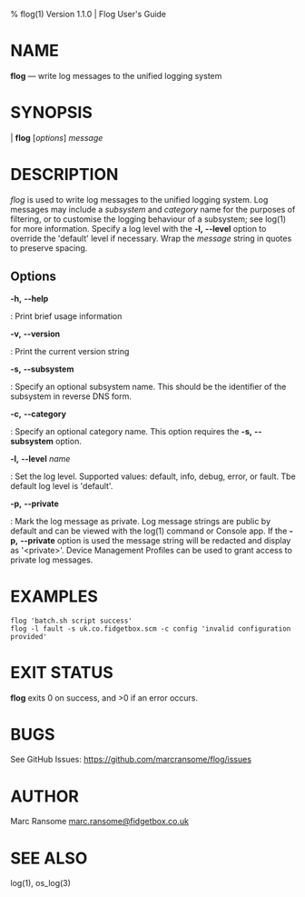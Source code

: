 % flog(1) Version 1.1.0 | Flog User's Guide

NAME
====

**flog** — write log messages to the unified logging system

SYNOPSIS
========

| **flog** [*options*] _message_

DESCRIPTION
===========

*flog* is used to write log messages to the unified logging system. Log messages may include a _subsystem_ and _category_ name for the purposes of filtering, or to customise the logging behaviour of a subsystem; see log(1) for more information. Specify a log level with the **-l,** **\--level** option to override the 'default' level if necessary. Wrap the _message_ string in quotes to preserve spacing.

Options
-------

**-h,** **\--help**

:   Print brief usage information

**-v,** **\--version**

:   Print the current version string

**-s,** **\--subsystem**

:   Specify an optional subsystem name. This should be the identifier of the subsystem in reverse DNS form.

**-c,** **\--category**

:   Specify an optional category name. This option requires the **-s,** **\--subsystem** option.

**-l,** **\--level** _name_

:   Set the log level. Supported values: default, info, debug, error, or fault. Tbe default log level is 'default'.

**-p,** **\--private**

:   Mark the log message as private. Log message strings are public by default and can be viewed with the log(1) command or Console app. If the **-p,** **\--private** option is used the message string will be redacted and display as '\<private\>'. Device Management Profiles can be used to grant access to private log messages.

EXAMPLES
========

    flog 'batch.sh script success'
    flog -l fault -s uk.co.fidgetbox.scm -c config 'invalid configuration provided'


EXIT STATUS
===========

**flog** exits 0 on success, and >0 if an error occurs.

BUGS
====

See GitHub Issues: https://github.com/marcransome/flog/issues

AUTHOR
======

Marc Ransome <marc.ransome@fidgetbox.co.uk>

SEE ALSO
========

log(1), os\_log(3)
